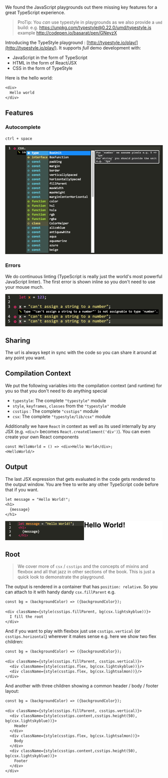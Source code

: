 We found the JavaScript playgrounds out there missing key features for a great TypeScript experience.

> ProTip: You *can* use typestyle in playgrounds as we also provide a `umd` build: e.g. https://unpkg.com/typestyle@0.22.0/umd/typestyle.js example http://codepen.io/basarat/pen/GNeyzX

Introducing the TypeStyle playground : [http://typestyle.io/play/](http://typestyle.io/play/). It supports *full* demo development with:

* JavaScript in the form of TypeScript
* HTML in the form of React/JSX
* CSS in the form of TypeStyle

Here is the hello world:

```play
<div>
  Hello world
</div>
```

## Features

### Autocomplete
`ctrl + space`

![](/images/book/play/autocomplete.png)

### Errors
We do continuous linting (TypeScript is really just the world's most powerful JavaScript linter). The first error is shown inline so you don't need to use your mouse much.

![](/images/book/play/error.png)

## Sharing

The url is always kept in sync with the code so you can share it around at any point you want.

## Compilation Context
We put the following variables into the compilation context (and runtime) for you so that you don't need to do anything special

* `typestyle`: The complete `"typestyle"` module
* `style`, `keyframes`, `classes` from the `"typestyle"` module
* `csstips` : The complete `"csstips"` module
* `csx`: The complete `"typestyle/lib/csx"` module


Additionally we have `React` in context as well as its used internally by any JSX (e.g. `<div/>` becomes `React.createElement('div')`). You can even create your own React components

```play
const HelloWorld = () => <div>Hello World</div>;
<HelloWorld/>
```

## Output
The last JSX expression that gets evaluated in the code gets rendered to the output window. You are free to write any other TypeScript code before that if you want.

```play
let message = "Hello World!";
<h1>
  {message}
</h1>
```

![](/images/book/play/full.png)

## Root

> We cover more of `csx` / `csstips` and the concepts of mixins and flexbox and all that jazz in other sections of the book. This is just a quick look to demonstrate the playground.  

The output is rendered in a container that has `position: relative`. So you can attach to it with handy dandy `csx.fillParent` e.g.

```play
const bg = (backgroundColor) => ({backgroundColor});

<div className={style(csstips.fillParent, bg(csx.lightskyblue))}>
  I fill the root
</div>
```

And if you want to play with flexbox just use `csstips.vertical` (or `csstips.horizontal`) wherever it makes sense e.g. here we show two flex children:

```play
const bg = (backgroundColor) => ({backgroundColor});

<div className={style(csstips.fillParent, csstips.vertical)}>
  <div className={style(csstips.flex, bg(csx.lightskyblue))}/>
  <div className={style(csstips.flex, bg(csx.lightsalmon))}/>
</div>
```

And another with three children showing a common header / body / footer layout:

```play
const bg = (backgroundColor) => ({backgroundColor});

<div className={style(csstips.fillParent, csstips.vertical)}>
  <div className={style(csstips.content,csstips.height(50), bg(csx.lightskyblue))}>
    Header
  </div>
  <div className={style(csstips.flex, bg(csx.lightsalmon))}>
    Body
  </div>
  <div className={style(csstips.content,csstips.height(50), bg(csx.lightskyblue))}>
    Footer
  </div>
</div>
```
